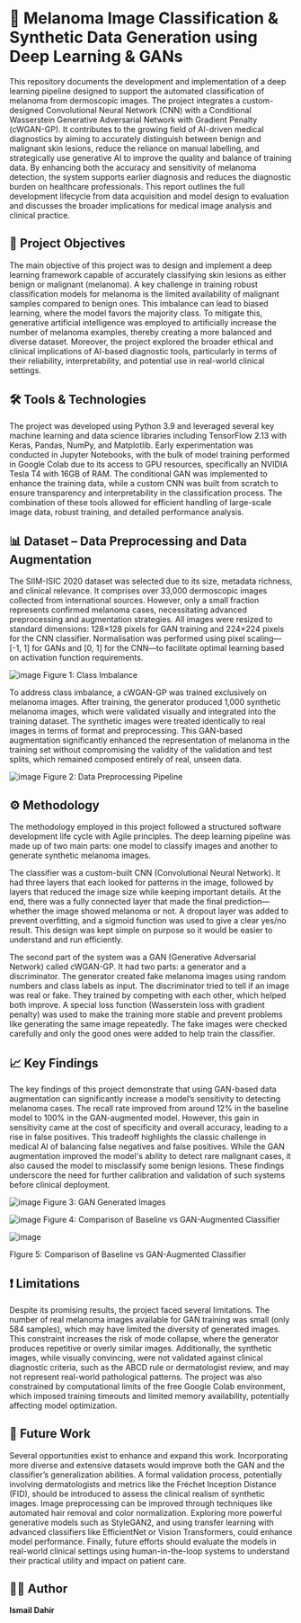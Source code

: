 # 🧠 Melanoma Image Classification & Synthetic Data Generation using Deep Learning & GANs


This repository documents the development and implementation of a deep learning pipeline designed to support the automated classification of melanoma from dermoscopic images. The project integrates a custom-designed Convolutional Neural Network (CNN) with a Conditional Wasserstein Generative Adversarial Network with Gradient Penalty (cWGAN-GP). It contributes to the growing field of AI-driven medical diagnostics by aiming to accurately distinguish between benign and malignant skin lesions, reduce the reliance on manual labelling, and strategically use generative AI to improve the quality and balance of training data. By enhancing both the accuracy and sensitivity of melanoma detection, the system supports earlier diagnosis and reduces the diagnostic burden on healthcare professionals. This report outlines the full development lifecycle from data acquisition and model design to evaluation and discusses the broader implications for medical image analysis and clinical practice.

## 📌 Project Objectives

The main objective of this project was to design and implement a deep learning framework capable of accurately classifying skin lesions as either benign or malignant (melanoma). A key challenge in training robust classification models for melanoma is the limited availability of malignant samples compared to benign ones. This imbalance can lead to biased learning, where the model favors the majority class. To mitigate this, generative artificial intelligence was employed to artificially increase the number of melanoma examples, thereby creating a more balanced and diverse dataset. Moreover, the project explored the broader ethical and clinical implications of AI-based diagnostic tools, particularly in terms of their reliability, interpretability, and potential use in real-world clinical settings.


## 🛠️ Tools & Technologies

The project was developed using Python 3.9 and leveraged several key machine learning and data science libraries including TensorFlow 2.13 with Keras, Pandas, NumPy, and Matplotlib. Early experimentation was conducted in Jupyter Notebooks, with the bulk of model training performed in Google Colab due to its access to GPU resources, specifically an NVIDIA Tesla T4 with 16GB of RAM. The conditional GAN was implemented to enhance the training data, while a custom CNN was built from scratch to ensure transparency and interpretability in the classification process. The combination of these tools allowed for efficient handling of large-scale image data, robust training, and detailed performance analysis.

## 📊 Dataset – Data Preprocessing and Data Augmentation
The SIIM-ISIC 2020 dataset was selected due to its size, metadata richness, and clinical relevance. It comprises over 33,000 dermoscopic images collected from international sources. However, only a small fraction represents confirmed melanoma cases, necessitating advanced preprocessing and augmentation strategies. All images were resized to standard dimensions: 128×128 pixels for GAN training and 224×224 pixels for the CNN classifier. Normalisation was performed using pixel scaling—[-1, 1] for GANs and [0, 1] for the CNN—to facilitate optimal learning based on activation function requirements.

![image](https://github.com/user-attachments/assets/82b5c5b5-f0c6-4690-85ec-1a48a51d79b4)
Figure 1: Class Imbalance

To address class imbalance, a cWGAN-GP was trained exclusively on melanoma images. After training, the generator produced 1,000 synthetic melanoma images, which were validated visually and integrated into the training dataset. The synthetic images were treated identically to real images in terms of format and preprocessing. This GAN-based augmentation significantly enhanced the representation of melanoma in the training set without compromising the validity of the validation and test splits, which remained composed entirely of real, unseen data.


![image](https://github.com/user-attachments/assets/b61dbc04-cf4a-4e7c-a8ae-a9b4aac6670d)
Figure 2: Data Preprocessing Pipeline

## ⚙️ Methodology

The methodology employed in this project followed a structured software development life cycle with Agile principles. The deep learning pipeline was made up of two main parts: one model to classify images and another to generate synthetic melanoma images.

The classifier was a custom-built CNN (Convolutional Neural Network). It had three layers that each looked for patterns in the image, followed by layers that reduced the image size while keeping important details. At the end, there was a fully connected layer that made the final prediction—whether the image showed melanoma or not. A dropout layer was added to prevent overfitting, and a sigmoid function was used to give a clear yes/no result. This design was kept simple on purpose so it would be easier to understand and run efficiently.

The second part of the system was a GAN (Generative Adversarial Network) called cWGAN-GP. It had two parts: a generator and a discriminator. The generator created fake melanoma images using random numbers and class labels as input. The discriminator tried to tell if an image was real or fake. They trained by competing with each other, which helped both improve. A special loss function (Wasserstein loss with gradient penalty) was used to make the training more stable and prevent problems like generating the same image repeatedly. The fake images were checked carefully and only the good ones were added to help train the classifier.




## 📈 Key Findings

The key findings of this project demonstrate that using GAN-based data augmentation can significantly increase a model’s sensitivity to detecting melanoma cases. The recall rate improved from around 12% in the baseline model to 100% in the GAN-augmented model. However, this gain in sensitivity came at the cost of specificity and overall accuracy, leading to a rise in false positives. This tradeoff highlights the classic challenge in medical AI of balancing false negatives and false positives. While the GAN augmentation improved the model's ability to detect rare malignant cases, it also caused the model to misclassify some benign lesions. These findings underscore the need for further calibration and validation of such systems before clinical deployment.

![image](https://github.com/user-attachments/assets/5750c943-fdb3-4b2f-9ce4-2eb65a5a85bc)
Figure 3: GAN Generated Images



![image](https://github.com/user-attachments/assets/44116a4e-70ce-4cbe-bfc0-50ab51c9541c)
Figure 4: Comparison of Baseline vs GAN-Augmented Classifier




![image](https://github.com/user-attachments/assets/8de24a54-b50e-4800-810b-92e8f99a98fa)

FIgure 5: Comparison of Baseline vs GAN-Augmented Classifier

## ❗ Limitations

Despite its promising results, the project faced several limitations. The number of real melanoma images available for GAN training was small (only 584 samples), which may have limited the diversity of generated images. This constraint increases the risk of mode collapse, where the generator produces repetitive or overly similar images. Additionally, the synthetic images, while visually convincing, were not validated against clinical diagnostic criteria, such as the ABCD rule or dermatologist review, and may not represent real-world pathological patterns. The project was also constrained by computational limits of the free Google Colab environment, which imposed training timeouts and limited memory availability, potentially affecting model optimization.

## 🔮 Future Work

Several opportunities exist to enhance and expand this work. Incorporating more diverse and extensive datasets would improve both the GAN and the classifier’s generalization abilities. A formal validation process, potentially involving dermatologists and metrics like the Fréchet Inception Distance (FID), should be introduced to assess the clinical realism of synthetic images. Image preprocessing can be improved through techniques like automated hair removal and color normalization. Exploring more powerful generative models such as StyleGAN2, and using transfer learning with advanced classifiers like EfficientNet or Vision Transformers, could enhance model performance. Finally, future efforts should evaluate the models in real-world clinical settings using human-in-the-loop systems to understand their practical utility and impact on patient care.



## 🙋‍♂️ Author

**Ismail Dahir**  
